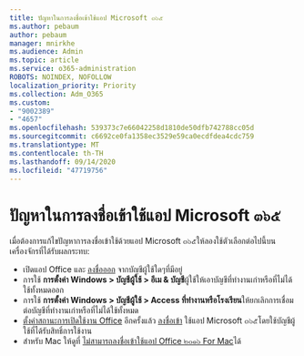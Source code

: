 ```yaml
---
title: ปัญหาในการลงชื่อเข้าใช้แอป Microsoft ๓๖๕
ms.author: pebaum
author: pebaum
manager: mnirkhe
ms.audience: Admin
ms.topic: article
ms.service: o365-administration
ROBOTS: NOINDEX, NOFOLLOW
localization_priority: Priority
ms.collection: Adm_O365
ms.custom:
- "9002389"
- "4657"
ms.openlocfilehash: 539373c7e66042258d1810de50dfb742788cc05d
ms.sourcegitcommit: c6692ce0fa1358ec3529e59ca0ecdfdea4cdc759
ms.translationtype: MT
ms.contentlocale: th-TH
ms.lasthandoff: 09/14/2020
ms.locfileid: "47719756"
---
```

# <a name="issues-signing-into-microsoft-365-apps"></a>ปัญหาในการลงชื่อเข้าใช้แอป Microsoft ๓๖๕

เมื่อต้องการแก้ไขปัญหาการลงชื่อเข้าใช้ด้วยแอป Microsoft ๓๖๕ให้ลองใช้ตัวเลือกต่อไปนี้บนเครื่องจักรที่ได้รับผลกระทบ:

- เปิดแอป Office และ [ลงชื่อออก](https://go.microsoft.com/fwlink/?linkid=2114082) จากบัญชีผู้ใช้ใดๆที่มีอยู่
- การใช้ **การตั้งค่า Windows > บัญชีผู้ใช้ > อีเม & บัญชี**ผู้ใช้ให้เอาบัญชีที่ทำงานเก่าหรือที่ไม่ได้ใช้ทั้งหมดออก
- การใช้ **การตั้งค่า Windows > บัญชีผู้ใช้ > Access ที่ทำงานหรือโรงเรียน**ให้ยกเลิกการเชื่อมต่อบัญชีที่ทำงานเก่าหรือที่ไม่ได้ใช้ทั้งหมด
- [ตั้งค่าสถานะการเปิดใช้งาน Office](https://docs.microsoft.com/office365/troubleshoot/activation/reset-office-365-proplus-activation-state) อีกครั้งแล้ว [ลงชื่อเข้า](https://support.office.com/article/sign-in-to-office-b9582171-fd1f-4284-9846-bdd72bb28426) ใช้แอป Microsoft ๓๖๕โดยใช้บัญชีผู้ใช้ที่ได้รับสิทธิ์การใช้งาน
- สำหรับ Mac ให้ดูที่ [ไม่สามารถลงชื่อเข้าใช้แอป Office ๒๐๑๖ For Mac](https://docs.microsoft.com/office365/troubleshoot/authentication/sign-in-to-office-2016-for-mac-fail)ได้
